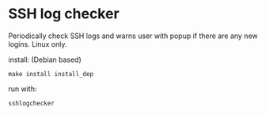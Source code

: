 SSH log checker
===============
Periodically check SSH logs and warns user with popup if there are any new logins. Linux only.

install: (Debian based)

    make install install_dep


run with:

    sshlogchecker
